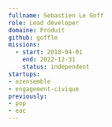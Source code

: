 ```yaml
---
fullname: Sebastien Le Goff
role: Lead developer
domaine: Produit
github: goffle
missions:
  - start: 2018-04-01
    end: 2022-12-31
    status: independent
startups:
- ozensemble
- engagement-civique
previously:
- pop
- eac   
---
```

